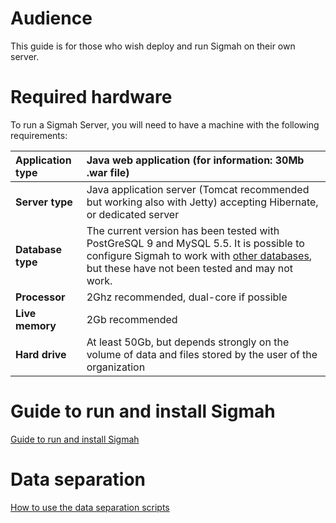 # Audience #

This guide is for those who wish deploy and run Sigmah on their own server.


# Required hardware #

To run a Sigmah Server, you will need to have a machine with the following requirements:


| **Application type** | Java web application (for information: 30Mb .war file) |
|:---------------------|:-------------------------------------------------------|
| **Server type**      | Java application server (Tomcat recommended but working also with Jetty) accepting Hibernate, or dedicated server |
| **Database type**    | The current version has been tested with PostGreSQL 9 and MySQL 5.5. It is possible to configure Sigmah to work with [other databases](http://community.jboss.org/wiki/SupportedDatabases), but these have not been tested and may not work. |
| **Processor**        | 2Ghz recommended, dual-core if possible                |
| **Live memory**      | 2Gb recommended                                        |
| **Hard drive**       | At least 50Gb, but depends strongly on the volume of data and files stored by the user of the organization |



# Guide to run and install Sigmah #
[Guide to run and install Sigmah](InstallingSigmah.md)

# Data separation #
[How to use the data separation scripts](DataSeparation.md)